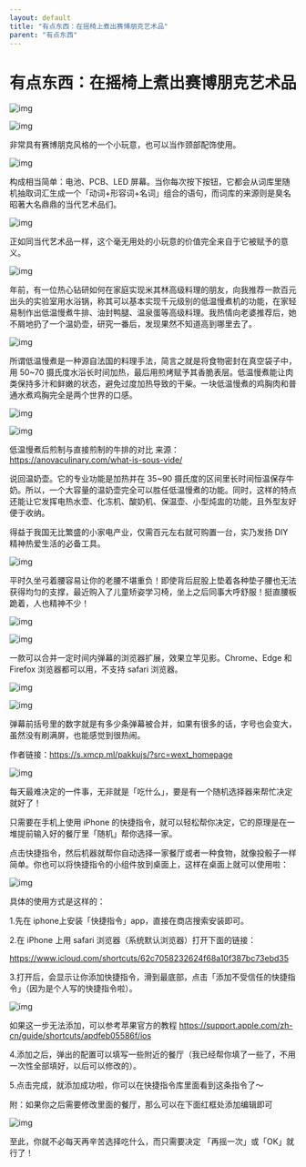 ```yaml
---
layout: default
title: "有点东西：在摇椅上煮出赛博朋克艺术品"
parent: "有点东西"
---
```


# 有点东西：在摇椅上煮出赛博朋克艺术品

![img](https://i.loli.net/2021/10/05/X5IUZ8sk67l4dyN.jpg)

![img](https://i.loli.net/2021/10/06/xos4zAp6IXGBTWd.png)

非常具有赛博朋克风格的一个小玩意，也可以当作颈部配饰使用。

![img](https://i.loli.net/2021/10/06/oftKLcX3Na6eUBE.jpg)

构成相当简单：电池、PCB、LED 屏幕。当你每次按下按钮，它都会从词库里随机抽取词汇生成一个「动词+形容词+名词」组合的语句，而词库的来源则是臭名昭著大名鼎鼎的当代艺术品们。

![img](https://i.loli.net/2021/10/06/GC6PZ83FeXfc7az.png)

正如同当代艺术品一样，这个毫无用处的小玩意的价值完全来自于它被赋予的意义。

![img](https://i.loli.net/2021/10/06/L8be6SvkBFM4PJh.png)

年前，有一位热心钻研如何在家庭实现米其林高级料理的朋友，向我推荐一款百元出头的实验室用水浴锅，称其可以基本实现千元级别的低温慢煮机的功能，在家轻易制作出低温慢煮牛排、油封鸭腿、温泉蛋等高级料理。我热情向老婆推荐后，她不屑地扔了一个温奶壶，研究一番后，发现果然不知道高到哪里去了。

![img](https://i.loli.net/2021/10/06/o3UfFHeAqrtx1iD.png)

所谓低温慢煮是一种源自法国的料理手法，简言之就是将食物密封在真空袋子中，用 50~70 摄氏度水浴长时间加热，最后用煎烤赋予其香脆表层。低温慢煮能让肉类保持多汁和鲜嫩的状态，避免过度加热导致的干柴。一块低温慢煮的鸡胸肉和普通水煮鸡胸完全是两个世界的口感。

![img](https://i.loli.net/2021/10/06/AzhQLok9xTgfEZm.png)

![img](https://i.loli.net/2021/10/06/ia1tqIulCmVQoJS.png)

低温慢煮后煎制与直接煎制的牛排的对比 来源：https://anovaculinary.com/what-is-sous-vide/

说回温奶壶。它的专业功能是加热并在 35~90 摄氏度的区间里长时间恒温保存牛奶。所以，一个大容量的温奶壶完全可以胜任低温慢煮的功能。同时，这样的特点还能让它发挥电热水壶、化冻机、酸奶机、保温壶、小型炖盅的功能，且外型友好便于收纳。

得益于我国无比繁盛的小家电产业，仅需百元左右就可购置一台，实乃发扬 DIY 精神热爱生活的必备工具。

![img](https://i.loli.net/2021/10/06/6VXzgGovt3fcmjh.png)

平时久坐弓着腰容易让你的老腰不堪重负！即使背后屁股上垫着各种垫子腰也无法获得均匀的支撑，最近购入了儿童矫姿学习椅，坐上之后同事大呼舒服！挺直腰板跪着，人也精神不少！

![img](https://i.loli.net/2021/10/06/FxsimeyVWptuhOQ.gif)

![img](https://i.loli.net/2021/10/06/nQxyCrlHAumdt6b.png)

一款可以合并一定时间内弹幕的浏览器扩展，效果立竿见影。Chrome、Edge 和 Firefox 浏览器都可以用，不支持 safari 浏览器。

![img](https://i.loli.net/2021/10/06/MIX8A2ixvzyCqnP.png)

![img](https://i.loli.net/2021/10/06/IERG45oh9bAumMK.png)

弹幕前括号里的数字就是有多少条弹幕被合并，如果有很多的话，字号也会变大，虽然没有刷满屏，也能感觉到很热闹。

作者链接：https://s.xmcp.ml/pakkujs/?src=wext_homepage

![img](https://i.loli.net/2021/10/06/NLuRJUACreX1xjY.png)

每天最难决定的一件事，无非就是「吃什么」，要是有一个随机选择器来帮忙决定就好了！

只需要在手机上使用 iPhone 的快捷指令，就可以轻松帮你决定，它的原理是在一堆提前输入好的餐厅里「随机」帮你选择一家。

点击快捷指令，然后机器就帮你自动选择一家餐厅或者一种食物，就像投骰子一样简单。你也可以将快捷指令的小组件放到桌面上，这样在桌面上就可以使用啦：

![img](https://i.loli.net/2021/10/06/5xeMNWlqg7Vpi2r.gif)

具体的使用方式是这样的：

1.先在 iphone上安装「快捷指令」app，直接在商店搜索安装即可。

2.在 iPhone 上用 safari 浏览器（系统默认浏览器）打开下面的链接：

https://www.icloud.com/shortcuts/62c7058232624f68a10f387bc73ebd35

3.打开后，会显示让你添加快捷指令，滑到最底部，点击「添加不受信任的快捷指令」（因为是个人写的快捷指令啦）。

![img](https://i.loli.net/2021/10/06/d7PnSmHCiEue1Yz.gif)

如果这一步无法添加，可以参考苹果官方的教程 https://support.apple.com/zh-cn/guide/shortcuts/apdfeb05586f/ios

4.添加之后，弹出的配置可以填写一些附近的餐厅（我已经帮你填了一些了，不用一次性全部填好，以后可以修改的）。

5.点击完成，就添加成功啦，你可以在快捷指令库里面看到这条指令了～

附：如果你之后需要修改里面的餐厅，那么可以在下面红框处添加编辑即可

![img](https://i.loli.net/2021/10/06/WhNQuLbyT9VY1GI.png)

至此，你就不必每天再辛苦选择吃什么，而只需要决定 「再摇一次」或「OK」就行了！
